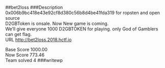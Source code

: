 ##bet2loss
###Description 
0x006b9bc418e43e92cf8d380c56b8d4be41fda319 for ropsten and open source   
D2GBToken is onsale. Now New game is coming.  
We’ll give everyone 1000 D2GBTOKEN for playing. only God of Gamblers can get flag.  
URL http://bet2loss.2018.hctf.io  

Base Score 1000.00   
Now Score 773.46   
Team solved 4
###writewp